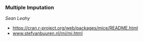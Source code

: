 ### Multiple Imputation
*Sean Leahy* 

* https://cran.r-project.org/web/packages/mice/README.html
* www.stefvanbuuren.nl/mi/mi.html
